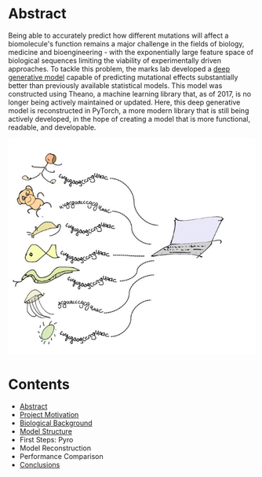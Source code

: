 # Abstract

Being able to accurately predict how different mutations will affect a biomolecule's function remains a major challenge in the fields of biology, medicine and bioengineering - with the exponentially large feature space of biological sequences limiting the viability of experimentally driven approaches. To tackle this problem, the marks lab developed a [deep generative model](https://github.com/debbiemarkslab/DeepSequence) capable of predicting mutational effects substantially better than previously available statistical models. This model was constructed using Theano, a machine learning library that, as of 2017, is no longer being actively maintained or updated. Here, this deep generative model is reconstructed in PyTorch, a more modern library that is still being actively developed, in the hope of creating a model that is more functional, readable, and developable.

![](markslab.jpg)

# Contents

- [Abstract](index.md)
- [Project Motivation](motivation.md)
- [Biological Background](motivation.md)
- [Model Structure](structure.md)
- First Steps: Pyro
- Model Reconstruction
- Performance Comparison
- [Conclusions](conclusions.md)
